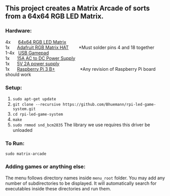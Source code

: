 ## This project creates a Matrix Arcade of sorts from a 64x64 RGB LED Matrix. 

### Hardware:  

4x &nbsp; &nbsp; &nbsp;[64x64 RGB LED Matrix](https://www.adafruit.com/product/1484)  
1x &nbsp; &nbsp; &nbsp;[Adafruit RGB Matrix HAT](https://www.adafruit.com/product/2345)&nbsp; &nbsp; &nbsp; &nbsp;  *Must solder pins 4 and 18 together  
1-4x &nbsp; [USB Gamepad](https://www.amazon.com/Buffalo-iBuffalo-Classic-USB-Gamepad/dp/B002B9XB0E/ref=sr_1_2?keywords=ibuffalo+snes+controller&qid=1555696140&s=gateway&sr=8-2)  
1x &nbsp; &nbsp; &nbsp;[15A AC to DC Power Supply ](https://www.amazon.com/gp/product/B01LXN7MN3/ref=ppx_yo_dt_b_search_asin_title?ie=UTF8&psc=1)  
1x &nbsp; &nbsp; &nbsp;[5V 2A power supply](https://www.adafruit.com/product/276)  
1x &nbsp; &nbsp; &nbsp;[Raspberry Pi 3 B+](https://www.adafruit.com/product/3775)&nbsp; &nbsp; &nbsp; &nbsp; &nbsp; &nbsp; &nbsp; &nbsp; &nbsp; &nbsp; *Any revision of Raspberry Pi board should work  

### Setup:  
1. `sudo apt-get update`
2. `git clone --recursive https://github.com/Bhuemann/rpi-led-game-system.git`  
3. `cd rpi-led-game-system`  
4. `make`  
5. `sudo rmmod snd_bcm2835` The library we use requires this driver be unloaded  

### To Run:  
`sudo matrix-arcade`  

### Adding games or anything else:  
The menu follows directory names inside `menu_root` folder. You may add any number of subdirectories to be displayed. 
It will automatically search for executables inside these directories and run them.
